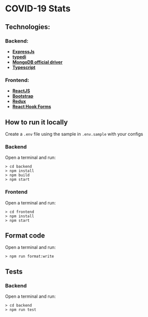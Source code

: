 # COVID-19 Stats

## Technologies:
### Backend:
- __[ExpressJs](http://expressjs.com/)__
- __[typedi](https://github.com/typestack/typedi)__
- __[MongoDB official driver](https://docs.mongodb.com/drivers/node/current/)__
- __[Typescript](https://www.typescriptlang.org/)__

### Frontend:
- __[ReactJS](https://reactjs.org/)__
- __[Bootstrap](https://getbootstrap.com/)__
- __[Redux](https://redux.js.org/)__
- __[React Hook Forms](https://react-hook-form.com/)__

## How to run it locally

Create a `.env` file using the sample in `.env.sample` with your configs

### Backend
Open a terminal and run:
```
> cd backend
> npm install
> npm build
> npm start

```

### Frontend
Open a terminal and run:
```
> cd frontend
> npm install
> npm start

```

## Format code
Open a terminal and run:
```
> npm run format:write
```

## Tests
### Backend
Open a terminal and run:
```
> cd backend
> npm run test
```
